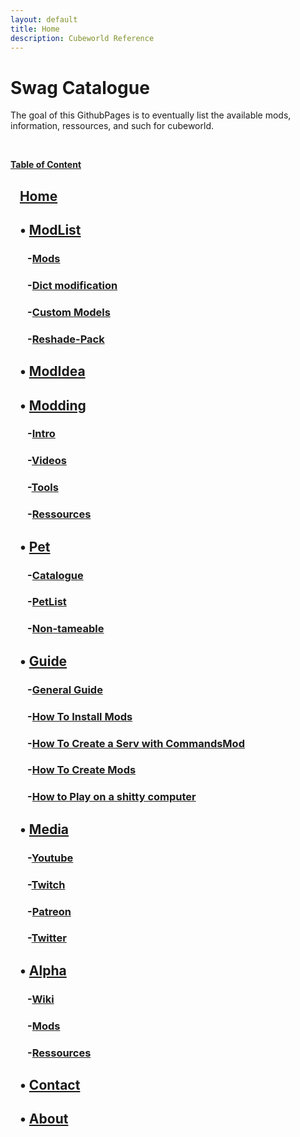 ```yaml
---
layout: default
title: Home
description: Cubeworld Reference
---
```

# Swag Catalogue

The goal of this GithubPages is to eventually list the available mods, information, ressources, and such for cubeworld.

&nbsp;&nbsp;&nbsp;

**<u>Table of Content</u>**

## &nbsp;&nbsp;&nbsp;[Home](https://paroyer.github.io/ModCatalogue/)

## &nbsp;&nbsp;&nbsp;&bull; [ModList](https://paroyer.github.io/ModCatalogue/ModList)

### &nbsp;&nbsp;&nbsp;&nbsp;&nbsp;&nbsp; -[Mods](https://paroyer.github.io/ModCatalogue/ModList)

### &nbsp;&nbsp;&nbsp;&nbsp;&nbsp;&nbsp; -[Dict modification](https://paroyer.github.io/ModCatalogue/Mods/Dict)

### &nbsp;&nbsp;&nbsp;&nbsp;&nbsp;&nbsp; -[Custom Models](https://paroyer.github.io/ModCatalogue/Mods/Models)

### &nbsp;&nbsp;&nbsp;&nbsp;&nbsp;&nbsp; -[Reshade-Pack](https://paroyer.github.io/ModCatalogue/Mods/Reshade)

## &nbsp;&nbsp;&nbsp;&bull; [ModIdea](https://paroyer.github.io/ModCatalogue/Idea)

## &nbsp;&nbsp;&nbsp;&bull; [Modding](https://paroyer.github.io/ModCatalogue/Modding)

### &nbsp;&nbsp;&nbsp;&nbsp;&nbsp;&nbsp; -[Intro](https://paroyer.github.io/ModCatalogue/Modding#Intro)

### &nbsp;&nbsp;&nbsp;&nbsp;&nbsp;&nbsp; -[Videos](https://paroyer.github.io/ModCatalogue/Modding#Videos)

### &nbsp;&nbsp;&nbsp;&nbsp;&nbsp;&nbsp; -[Tools](https://paroyer.github.io/ModCatalogue/Modding#Tools)

### &nbsp;&nbsp;&nbsp;&nbsp;&nbsp;&nbsp; -[Ressources](https://paroyer.github.io/ModCatalogue/Modding#Ressources)

## &nbsp;&nbsp;&nbsp;&bull; [Pet](https://paroyer.github.io/ModCatalogue/Pet)

### &nbsp;&nbsp;&nbsp;&nbsp;&nbsp;&nbsp; -[Catalogue](https://paroyer.github.io/ModCatalogue/Pet#Catalogue)

### &nbsp;&nbsp;&nbsp;&nbsp;&nbsp;&nbsp; -[PetList](https://paroyer.github.io/ModCatalogue/Pet#PetList)

### &nbsp;&nbsp;&nbsp;&nbsp;&nbsp;&nbsp; -[Non-tameable](https://paroyer.github.io/ModCatalogue/Pet#Non-tameable)

## &nbsp;&nbsp;&nbsp;&bull; [Guide](https://paroyer.github.io/ModCatalogue/Guide)

### &nbsp;&nbsp;&nbsp;&nbsp;&nbsp;&nbsp; -[General Guide](https://paroyer.github.io/ModCatalogue/Guide)

### &nbsp;&nbsp;&nbsp;&nbsp;&nbsp;&nbsp; -[How To Install Mods](https://paroyer.github.io/ModCatalogue/Mods/InstallMods)

### &nbsp;&nbsp;&nbsp;&nbsp;&nbsp;&nbsp; -[How To Create a Serv with CommandsMod](https://paroyer.github.io/ModCatalogue/Server)

### &nbsp;&nbsp;&nbsp;&nbsp;&nbsp;&nbsp; -[How To Create Mods](https://paroyer.github.io/ModCatalogue/Modding)

### &nbsp;&nbsp;&nbsp;&nbsp;&nbsp;&nbsp; -[How to Play on a shitty computer](https://paroyer.github.io/ModCatalogue/Lag)

## &nbsp;&nbsp;&nbsp;&bull; [Media](https://paroyer.github.io/ModCatalogue/Media)

### &nbsp;&nbsp;&nbsp;&nbsp;&nbsp;&nbsp; -[Youtube](https://paroyer.github.io/ModCatalogue/Youtube)

### &nbsp;&nbsp;&nbsp;&nbsp;&nbsp;&nbsp; -[Twitch](https://paroyer.github.io/ModCatalogue/Twitch)

### &nbsp;&nbsp;&nbsp;&nbsp;&nbsp;&nbsp; -[Patreon](https://paroyer.github.io/ModCatalogue/Patreon)

### &nbsp;&nbsp;&nbsp;&nbsp;&nbsp;&nbsp; -[Twitter](https://paroyer.github.io/ModCatalogue/Media#Twitter)

## &nbsp;&nbsp;&nbsp;&bull; [Alpha](https://paroyer.github.io/ModCatalogue/Alpha)

### &nbsp;&nbsp;&nbsp;&nbsp;&nbsp;&nbsp; -[Wiki](https://paroyer.github.io/ModCatalogue/Alpha#Wiki)

### &nbsp;&nbsp;&nbsp;&nbsp;&nbsp;&nbsp; -[Mods](https://paroyer.github.io/ModCatalogue/Alpha#Mods)

### &nbsp;&nbsp;&nbsp;&nbsp;&nbsp;&nbsp; -[Ressources](https://paroyer.github.io/ModCatalogue/Alpha#Ressources)

## &nbsp;&nbsp;&nbsp;&bull; [Contact](https://paroyer.github.io/ModCatalogue/Contact)

## &nbsp;&nbsp;&nbsp;&bull; [About](https://paroyer.github.io/ModCatalogue/About)
